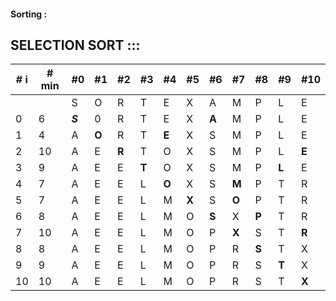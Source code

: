 #### Sorting :

## SELECTION SORT :::

| # i | # min | #0      | #1    | #2    | #3    | #4    | #5    | #6    | #7    | #8    | #9    | #10   |
| --- | ----- | ------- | ----- | ----- | ----- | ----- | ----- | ----- | ----- | ----- | ----- | ----- |
|     |       | S       | O     | R     | T     | E     | X     | A     | M     | P     | L     | E     |
| 0   | 6     | _**S**_ | 0     | R     | T     | E     | X     | **A** | M     | P     | L     | E     |
| 1   | 4     | A       | **O** | R     | T     | **E** | X     | S     | M     | P     | L     | E     |
| 2   | 10    | A       | E     | **R** | T     | O     | X     | S     | M     | P     | L     | **E** |
| 3   | 9     | A       | E     | E     | **T** | O     | X     | S     | M     | P     | **L** | E     |
| 4   | 7     | A       | E     | E     | L     | **O** | X     | S     | **M** | P     | T     | R     |
| 5   | 7     | A       | E     | E     | L     | M     | **X** | S     | **O** | P     | T     | R     |
| 6   | 8     | A       | E     | E     | L     | M     | O     | **S** | X     | **P** | T     | R     |
| 7   | 10    | A       | E     | E     | L     | M     | O     | P     | **X** | S     | T     | **R** |
| 8   | 8     | A       | E     | E     | L     | M     | O     | P     | R     | **S** | T     | X     |
| 9   | 9     | A       | E     | E     | L     | M     | O     | P     | R     | S     | **T** | X     |
| 10  | 10    | A       | E     | E     | L     | M     | O     | P     | R     | S     | T     | **X** |
